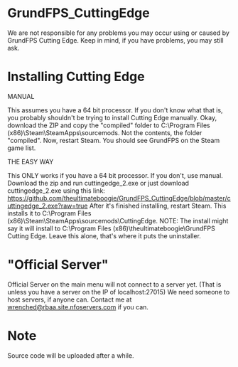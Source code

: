 GrundFPS_CuttingEdge
====================
We are not responsible for any problems you may occur using or caused by GrundFPS Cutting Edge.
Keep in mind, if you have problems, you may still ask.

Installing Cutting Edge
====================

MANUAL

This assumes you have a 64 bit processor. If you don't know what that is, you probably shouldn't be trying to install Cutting Edge manually. Okay, download the ZIP and copy the "compiled" folder to C:\Program Files (x86)\Steam\SteamApps\sourcemods. Not the contents, the folder "compiled". Now, restart Steam. You should see GrundFPS on the Steam game list.

THE EASY WAY

This ONLY works if you have a 64 bit processor. If you don't, use manual.
Download the zip and run cuttingedge_2.exe or just download cuttingedge_2.exe using this link: https://github.com/theultimateboogie/GrundFPS_CuttingEdge/blob/master/cuttingedge_2.exe?raw=true
After it's finished installing, restart Steam.
This installs it to C:\Program Files (x86)\Steam\SteamApps\sourcemods\CuttingEdge.
NOTE: The install might say it will install to C:\Program Files (x86)\theultimateboogie\GrundFPS Cutting Edge. Leave this alone, that's where it puts the uninstaller.


"Official Server"
====================
Official Server on the main menu will not connect to a server yet. (That is unless you have a server on the IP of localhost:27015) We need someone to host servers, if anyone can. Contact me at wrenched@rbaa.site.nfoservers.com if you can.


Note
====================
Source code will be uploaded after a while.
